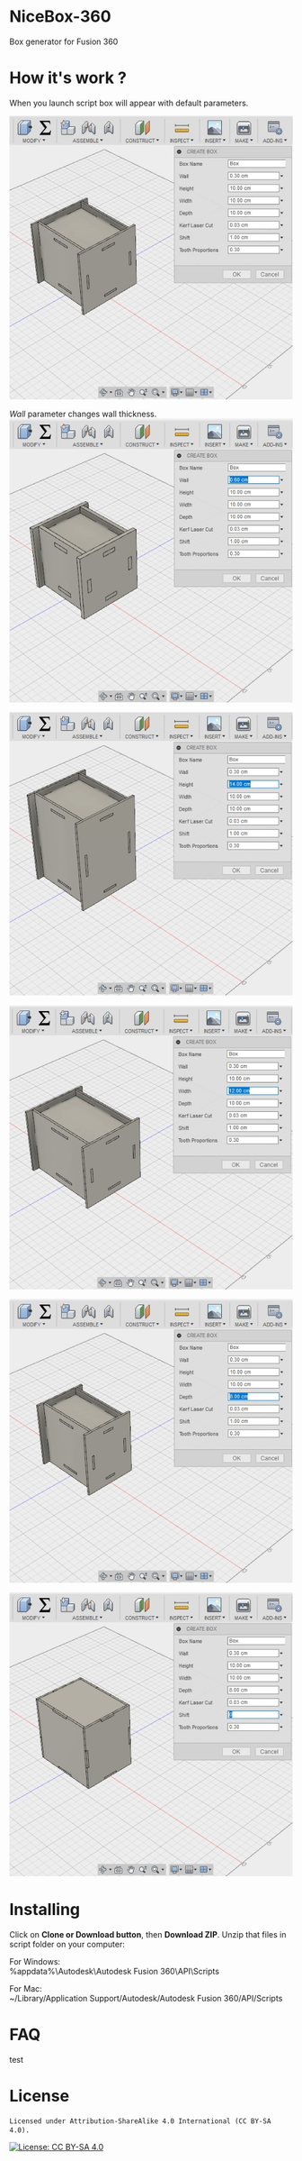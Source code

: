 # NiceBox-360
Box generator for Fusion 360

# How it's work ?
When you launch script box will appear with default parameters.

![Alt text](/resources/Images/Origin.jpg?raw=true "Original")

*Wall* parameter changes wall thickness.
![Alt text](/resources/Images/Wall.jpg?raw=true "Wall")

![Alt text](/resources/Images/Height.jpg?raw=true "Height")

![Alt text](/resources/Images/Width.jpg?raw=true "Width")

![Alt text](/resources/Images/Depth.jpg?raw=true "Depth")

![Alt text](/resources/Images/Shift.jpg?raw=true "Shift")

# Installing
Click on **Clone or Download button**, then **Download ZIP**. Unzip that files in script folder on your computer:

For Windows:    
%appdata%\Autodesk\Autodesk Fusion 360\API\Scripts

For Mac:    
~/Library/Application Support/Autodesk/Autodesk Fusion 360/API/Scripts

# FAQ
test
# License

    Licensed under Attribution-ShareAlike 4.0 International (CC BY-SA 4.0). 

[![License: CC BY-SA 4.0](https://licensebuttons.net/l/by-sa/4.0/80x15.png)](http://creativecommons.org/licenses/by-sa/4.0/)
